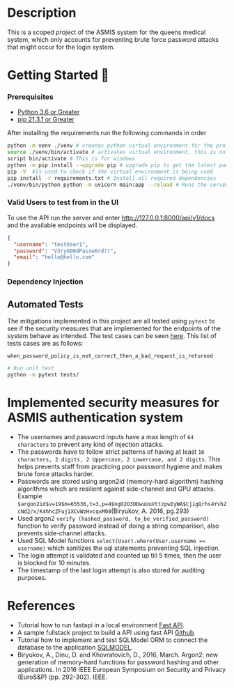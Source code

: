 # Description

This is a scoped project of the ASMIS system for the queens medical system, which only accounts for preventing brute
force
password attacks that might occur for the login system.

# Getting Started 🚀

### Prerequisites
* <a href=https://www.python.org/downloads/release/python-360/> Python 3.6 or Greater</a>
* <a href=https://pip.pypa.io/en/stable/installation/> pip 21.3.1 or Greater</a>

After installing the requirements run the following commands in order
```bash
python -m venv ./venv # creates python virtual environment for the project
source ./venv/bin/activate # activates virtual environment, this is on mac
script bin/activate # This is for windows
python -m pip install --upgrade pip # upgrade pip to get the latest packages
pip -V  #Is used to check if the virtual environment is being used 
pip install -r requirements.txt # Install all required dependencies
./venv/bin/python python -m uvicorn main:app --reload # Runs the server
```

### Valid Users to test from in the UI

To use the API run the server and enter http://127.0.0.1:8000/api/v1/docs and the available endpoints will be displayed.

```json
{
  "username": "testUser1",
  "password": "V3ryG00dPassw0rd?!",
  "email": "hello@hello.com"
}
```

### Dependency Injection

## Automated Tests
The mitigations implemented in this project are all tested using ```pytest``` to see if the security measures that are implemented
for the endpoints of the system behave as intended. The test cases can be seen [here](./tests). This list of tests cases are as follows:
```
when_password_policy_is_not_correct_then_a_bad_request_is_returned

```


```bash
# Run unit test
python -m pytest tests/
```
# Implemented security measures for ASMIS authentication system

* The usernames and password inputs have a max length of ```64 characters``` to prevent any kind of injection attacks.
* The passwords have to follow strict patterns of having at least ```16 characters, 2 digits, 2 Uppercase, 2 Lowercase, and 2 digits```.
This helps prevents staff from practicing poor password hygiene and makes brute force attacks harder.
* Passwords are stored using argon2id (memory-hard algorithm) hashing algorithms which are resilient against side-channel and GPU attacks.
  Example ```$argon2id$v=19$m=65536,t=3,p=4$ngO2O3DDwuUuVttzpwIyWA$CjigQrhs4Yvh2cNd2/x/K4hhcZFuj1XCvWzHvcqxM08```(Biryukov, A. 2016, pg.293)
* Used argon2 ```verify (hashed_password, to_be_verified_password)``` function to verify password instead of doing a
  string comparison, also prevents side-channel attacks.
* Used SQL Model functions ```select(User).where(User.username == username)``` which sanitizes the sql statements
  preventing SQL injection.
* The login attempt is validated and counted up till 5 times, then the user is blocked for 10 minutes.
* The timestamp of the last login attempt is also stored for auditing purposes.

# References

* Tutorial how to run fastapi in a local
  environment <a href=https://fastapi.tiangolo.com/tutorial/first-steps/ class="external-link" target="_blank">
  Fast API</a>.
* A sample fullstack project to build a API using fast
  API <a href=https://github.com/scionoftech/FastAPI-Full-Stack-Samples class="external-link" target="_blank">
  Github</a>.
* Tutorial how to implement and test SQLModel ORM to connect the database to the
  application <a href=https://sqlmodel.tiangolo.com/tutorial/fastapi/tests/#configure-the-in-memory-database>
  SQLMODEL</a>.
* Biryukov, A., Dinu, D. and Khovratovich, D., 2016, March. Argon2: new generation of memory-hard functions for password hashing and other applications. In 2016 IEEE European Symposium on Security and Privacy (EuroS&P) (pp. 292-302). IEEE.